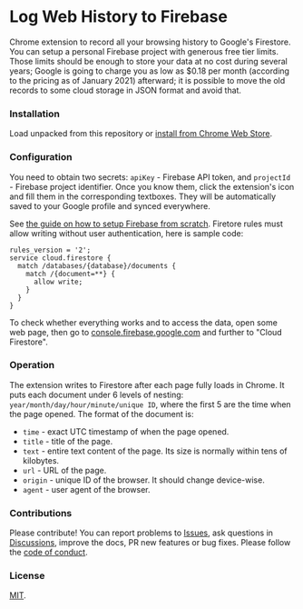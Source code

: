 # Log Web History to Firebase

Chrome extension to record all your browsing history to Google's Firestore.
You can setup a personal Firebase project with generous free tier limits.
Those limits should be enough to store your data at no cost during several years;
Google is going to charge you as low as $0.18 per month (according to the pricing as of January 2021) afterward;
it is possible to move the old records to some cloud storage in JSON format and avoid that.

### Installation

Load unpacked from this repository or [install from Chrome Web Store](https://chrome.google.com/webstore/detail/log-web-history-to-fireba/peeibbgjeaolekgoojkeefogkllmfgjf).

### Configuration

You need to obtain two secrets: `apiKey` - Firebase API token, and `projectId` - Firebase project identifier. Once you know them, click the extension's icon and fill them in the corresponding textboxes. They will be automatically saved to your Google profile and synced everywhere.

See [the guide on how to setup Firebase from scratch](FIREBASE.md). Firetore rules must allow writing without user authentication, here is sample code:

```
rules_version = '2';
service cloud.firestore {
  match /databases/{database}/documents {
    match /{document=**} {
      allow write;
    }
  }
}
```

To check whether everything works and to access the data, open some web page, then go to [console.firebase.google.com](https://console.firebase.google.com/) and further to "Cloud Firestore".

### Operation

The extension writes to Firestore after each page fully loads in Chrome. It puts each document under 6 levels of nesting: `year/month/day/hour/minute/unique ID`, where the first 5 are the time when the page opened. The format of the document is:

* `time` - exact UTC timestamp of when the page opened.
* `title` - title of the page.
* `text` - entire text content of the page. Its size is normally within tens of kilobytes.
* `url` - URL of the page.
* `origin` - unique ID of the browser. It should change device-wise.
* `agent` - user agent of the browser.

### Contributions

Please contribute! You can report problems to [Issues](https://github.com/vmarkovtsev/web-history-extension/issues), ask questions in [Discussions](https://github.com/vmarkovtsev/web-history-extension/discussions), improve the docs, PR new features or bug fixes.
Please follow the [code of conduct](CODE_OF_CONDUCT.md).

### License

[MIT](LICENSE).

